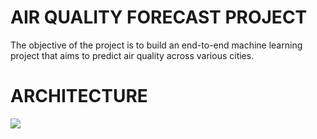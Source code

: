 # AIR QUALITY FORECAST PROJECT
The objective of the project is to build an end-to-end machine learning project that aims to predict air quality across various cities. 

# ARCHITECTURE
<a href="https://files.fm/u/djguyqe3h7#/view/air_quality_project.drawio.png"><img src="https://files.fm/thumb_show.php?i=jxjhsgftth"></a>

